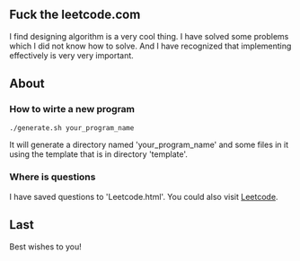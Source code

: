 ## Fuck the leetcode.com

I find designing algorithm is a very cool thing. I have solved some problems which I did not know how to solve. And I have recognized that implementing effectively is very very important.

## About
### How to wirte a new program
`./generate.sh your_program_name`

It will generate a directory named 'your\_program\_name' and some files in it using the template that is in directory 'template'.

### Where is questions
I have saved questions to 'Leetcode.html'. You could also visit [Leetcode](www.leetcode.com).

## Last
Best wishes to you!
